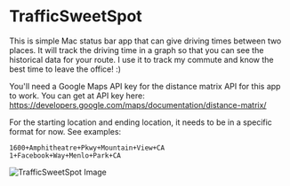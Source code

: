# TrafficSweetSpot

This is simple Mac status bar app that can give driving times between two places. It will track the driving time in a graph so that you can see the historical data for your route. I use it to track my commute and know the best time to leave the office! :)

You'll need a Google Maps API key for the distance matrix API for this app to work. You can get at API key here: https://developers.google.com/maps/documentation/distance-matrix/

For the starting location and ending location, it needs to be in a specific format for now. See examples:
```
1600+Amphitheatre+Pkwy+Mountain+View+CA
1+Facebook+Way+Menlo+Park+CA
```

![TrafficSweetSpot Image](http://i.imgur.com/LFjVhGj.png)
